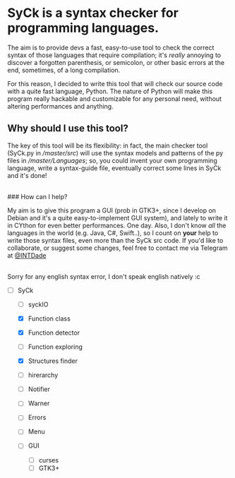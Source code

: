 # SyCk is a syntax checker for programming languages.

The aim is to provide devs a fast, easy-to-use tool to check the correct syntax of those languages that require compilation; it's _really_ annoying to discover a forgotten parenthesis, or semicolon, or other basic errors at the end, sometimes, of a long compilation.

For this reason, I decided to write this tool that will check our source code with a quite fast language, Python.
The nature of Python will make this program really hackable and customizable for any personal need, without altering performances and anything.

## Why should I use this tool?
The key of this tool will be its flexibility: in fact, the main checker tool (SyCk.py in _/master/src_) will
use the syntax models and patterns of the py files in _/master/Languages_; so, you could invent your own programming language, write a syntax-guide file, eventually correct some lines in SyCk and it's done!


</br>
### How can I help?

My aim is to give this program a GUI (prob in GTK3+, since I develop on Debian and it's a quite easy-to-implement GUI system), and lately to write it in CYthon for even better performances. One day.
Also, I don't know _all_ the languages in the world (e.g. Java, C#, Swift..), so I count on **your** help to write those syntax files, even more than the SyCk src code.
If you'd like to collaborate, or suggest some changes, feel free to contact me via Telegram at [@INTDade](https://www.t.me/INTDade "davix3f profile")
<br/><br/>

Sorry for any english syntax error, I don't speak english natively :c

- [ ] SyCk
  - [ ] syckIO
  - [x] Function class
  
  - [x] Function detector
  - [ ] Function exploring
  - [x] Structures finder
  - [ ] hirerarchy
  - [ ] Notifier
  - [ ] Warner
  - [ ] Errors
  - [ ] Menu
  - [ ] GUI
    - [ ] curses
    - [ ] GTK3+
